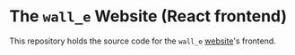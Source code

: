 # The `wall_e` Website (React frontend)

This repository holds the source code for the `wall_e` [website](https://walle.sfucsss.org)'s frontend.
